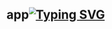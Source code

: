 # app[![Typing SVG](https://readme-typing-svg.herokuapp.com?color=%2336BCF7&lines=Computer+science+student)](https://git.io/typing-svg)
